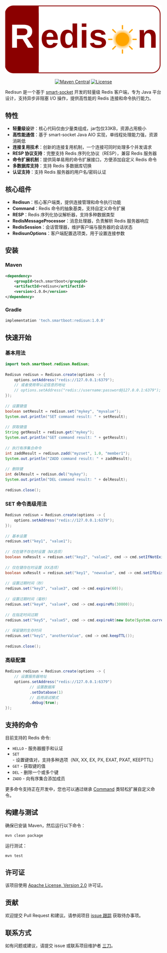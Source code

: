![](./logo.svg)

<div align="center">

[![Maven Central](https://img.shields.io/maven-central/v/tech.smartboot/redisun)](https://central.sonatype.com/artifact/tech.smartboot/redisun)
[![License](https://img.shields.io/badge/license-Apache%202-blue.svg)](https://gitee.com/smartboot/redisun/blob/master/LICENSE)

</div>

Redisun 是一个基于 [smart-socket](https://gitee.com/smartboot/smart-socket) 开发的轻量级 Redis 客户端，专为 Java 平台设计，支持异步非阻塞 I/O 操作，提供高性能的 Redis 连接和命令执行能力。

## 特性

- **轻量级设计**：核心代码仅由少量类组成，jar包仅33KB，资源占用极小
- **高性能通信**：基于 smart-socket Java AIO 实现，单线程处理能力强，资源消耗低
- **连接复用技术**：创新的连接复用机制，一个连接可同时处理多个并发请求
- **RESP 协议支持**：完整支持 Redis 序列化协议（RESP），兼容 Redis 服务器
- **命令扩展机制**：提供简单易用的命令扩展接口，方便添加自定义 Redis 命令
- **多数据库支持**：支持 Redis 多数据库切换
- **认证支持**：支持 Redis 服务器的用户名/密码认证

## 核心组件

- **Redisun**：核心客户端类，提供连接管理和命令执行功能
- **Command**：Redis 命令的抽象基类，支持自定义命令扩展
- **RESP**：Redis 序列化协议解析器，支持多种数据类型
- **RedisMessageProcessor**：消息处理器，负责解析 Redis 服务器响应
- **RedisSession**：会话管理器，维护客户端与服务器的会话状态
- **RedisunOptions**：客户端配置选项类，用于设置连接参数

## 安装

### Maven

```xml
<dependency>
    <groupId>tech.smartboot</groupId>
    <artifactId>redisun</artifactId>
    <version>1.0.0</version>
</dependency>
```

### Gradle

```gradle
implementation 'tech.smartboot:redisun:1.0.0'
```

## 快速开始

### 基本用法

```java
import tech.smartboot.redisun.Redisun;

Redisun redisun = Redisun.create(options -> {
    options.setAddress("redis://127.0.0.1:6379");
    // 或者使用带认证信息的地址
    // options.setAddress("redis://username:password@127.0.0.1:6379");
});

// 设置键值
boolean setResult = redisun.set("mykey", "myvalue");
System.out.println("SET command result: " + setResult);

// 获取键值
String getResult = redisun.get("mykey");
System.out.println("GET command result: " + getResult);

// 执行有序集合命令
int zaddResult = redisun.zadd("myzset", 1.0, "member1");
System.out.println("ZADD command result: " + zaddResult);

// 删除键
int delResult = redisun.del("mykey");
System.out.println("DEL command result: " + delResult);

redisun.close();
```

### SET 命令高级用法

```java
Redisun redisun = Redisun.create(options -> {
    options.setAddress("redis://127.0.0.1:6379");
});

// 基本设置
redisun.set("key1", "value1");

// 仅在键不存在时设置（NX选项）
boolean nxResult = redisun.set("key2", "value2", cmd -> cmd.setIfNotExists());

// 仅在键存在时设置（XX选项）
boolean xxResult = redisun.set("key1", "newvalue", cmd -> cmd.setIfExists());

// 设置过期时间（秒）
redisun.set("key3", "value3", cmd -> cmd.expire(60));

// 设置过期时间（毫秒）
redisun.set("key4", "value4", cmd -> cmd.expireMs(30000));

// 在指定时间过期
redisun.set("key5", "value5", cmd -> cmd.expireAt(new Date(System.currentTimeMillis() + 60000)));

// 保留键的生存时间
redisun.set("key1", "anotherValue", cmd -> cmd.keepTTL());

redisun.close();
```

### 高级配置

```java
Redisun redisun = Redisun.create(options -> {
    // 设置服务器地址
    options.setAddress("redis://127.0.0.1:6379")
           // 设置数据库
           .setDatabase(1)
           // 启用调试模式
           .debug(true);
});
```

## 支持的命令

目前支持的 Redis 命令:

- `HELLO` - 服务器握手和认证
- `SET` - 设置键值对，支持多种选项（NX, XX, EX, PX, EXAT, PXAT, KEEPTTL）
- `GET` - 获取键的值
- `DEL` - 删除一个或多个键
- `ZADD` - 向有序集合添加成员

更多命令支持正在开发中，您也可以通过继承 [Command](src/main/java/tech/smartboot/redisun/Command.java) 类轻松扩展自定义命令。

## 构建与测试

确保已安装 Maven，然后运行以下命令：

```bash
mvn clean package
```

运行测试：

```bash
mvn test
```

## 许可证

该项目使用 [Apache License, Version 2.0](http://www.apache.org/licenses/LICENSE-2.0.txt) 许可证。

## 贡献

欢迎提交 Pull Request 和建议。请参阅项目 [issue 跟踪](https://gitee.com/smartboot/redisun/issues) 获取待办事项。

## 联系方式

如有问题或建议，请提交 issue 或联系项目维护者 [三刀](https://gitee.com/smartdms)。